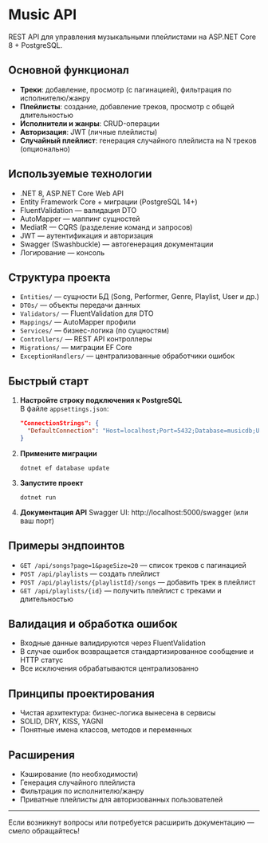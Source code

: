 # Music API

REST API для управления музыкальными плейлистами на ASP.NET Core 8 + PostgreSQL.

## Основной функционал

- **Треки**: добавление, просмотр (с пагинацией), фильтрация по исполнителю/жанру
- **Плейлисты**: создание, добавление треков, просмотр с общей длительностью
- **Исполнители и жанры**: CRUD-операции
- **Авторизация**: JWT (личные плейлисты)
- **Случайный плейлист**: генерация случайного плейлиста на N треков (опционально)

## Используемые технологии

- .NET 8, ASP.NET Core Web API
- Entity Framework Core + миграции (PostgreSQL 14+)
- FluentValidation — валидация DTO
- AutoMapper — маппинг сущностей
- MediatR — CQRS (разделение команд и запросов)
- JWT — аутентификация и авторизация
- Swagger (Swashbuckle) — автогенерация документации
- Логирование — консоль

## Структура проекта

- `Entities/` — сущности БД (Song, Performer, Genre, Playlist, User и др.)
- `DTOs/` — объекты передачи данных
- `Validators/` — FluentValidation для DTO
- `Mappings/` — AutoMapper профили
- `Services/` — бизнес-логика (по сущностям)
- `Controllers/` — REST API контроллеры
- `Migrations/` — миграции EF Core
- `ExceptionHandlers/` — централизованные обработчики ошибок

## Быстрый старт

1. **Настройте строку подключения к PostgreSQL**  
   В файле `appsettings.json`:
   ```json
   "ConnectionStrings": {
     "DefaultConnection": "Host=localhost;Port=5432;Database=musicdb;Username=postgres;Password=yourpassword"
   }
   ```
2. **Примените миграции**
   ```
   dotnet ef database update
   ```
3. **Запустите проект**
   ```
   dotnet run
   ```
4. **Документация API**
   Swagger UI: http://localhost:5000/swagger (или ваш порт)

## Примеры эндпоинтов

- `GET /api/songs?page=1&pageSize=20` — список треков с пагинацией
- `POST /api/playlists` — создать плейлист
- `POST /api/playlists/{playlistId}/songs` — добавить трек в плейлист
- `GET /api/playlists/{id}` — получить плейлист с треками и длительностью

## Валидация и обработка ошибок

- Входные данные валидируются через FluentValidation
- В случае ошибок возвращается стандартизированное сообщение и HTTP статус
- Все исключения обрабатываются централизованно

## Принципы проектирования

- Чистая архитектура: бизнес-логика вынесена в сервисы
- SOLID, DRY, KISS, YAGNI
- Понятные имена классов, методов и переменных

## Расширения

- Кэширование (по необходимости)
- Генерация случайного плейлиста
- Фильтрация по исполнителю/жанру
- Приватные плейлисты для авторизованных пользователей

---

Если возникнут вопросы или потребуется расширить документацию — смело обращайтесь!
